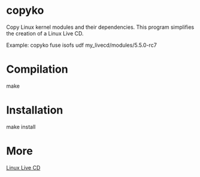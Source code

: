 # copyko
Copy Linux kernel modules and their dependencies.
This program simplifies the creation of a Linux Live CD.

Example:
copyko fuse isofs udf my_livecd/modules/5.5.0-rc7

# Compilation
make

# Installation
make install

# More
[Linux Live CD](https://github.com/Konstantin-2/livecd)
